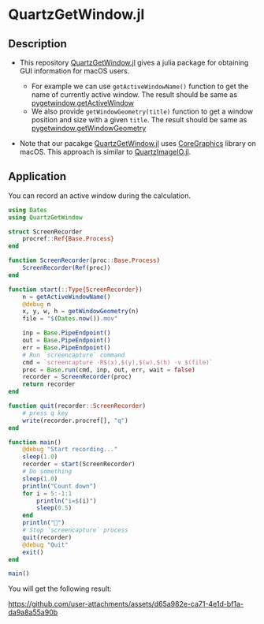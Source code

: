 # QuartzGetWindow.jl

## Description

- This repository [QuartzGetWindow.jl](https://github.com/atelierarith/QuartzGetWindow.jl) gives a julia package for obtaining GUI information for macOS users.
	- For example we can use `getActiveWindowName()` function to get the name of currently active window. The result should be same as [pygetwindow.getActiveWindow](https://github.com/asweigart/PyGetWindow/blob/c5f3070324609e682d082ed53122a36002a3e293/src/pygetwindow/_pygetwindow_macos.py#L14-L22)
	- We also provide `getWindowGeometry(title)` function to get a window position and size with a given `title`. The result should be same as [pygetwindow.getWindowGeometry](https://github.com/asweigart/PyGetWindow/blob/c5f3070324609e682d082ed53122a36002a3e293/src/pygetwindow/_pygetwindow_macos.py#L44-L50)

- Note that our pacakge [QuartzGetWindow.jl](https://github.com/atelierarith/QuartzGetWindow.jl) uses [CoreGraphics](https://developer.apple.com/documentation/coregraphics) library on macOS. This approach is similar to [QuartzImageIO.jl](https://github.com/JuliaIO/QuartzImageIO.jl).

## Application

You can record an active window during the calculation.

```julia
using Dates
using QuartzGetWindow

struct ScreenRecorder
    procref::Ref{Base.Process}
end

function ScreenRecorder(proc::Base.Process)
    ScreenRecorder(Ref(proc))
end

function start(::Type{ScreenRecorder})
    n = getActiveWindowName()
    @debug n
    x, y, w, h = getWindowGeometry(n)
    file = "$(Dates.now()).mov"

    inp = Base.PipeEndpoint()
    out = Base.PipeEndpoint()
    err = Base.PipeEndpoint()
    # Run `screencapture` command
    cmd = `screencapture -R$(x),$(y),$(w),$(h) -v $(file)`
    proc = Base.run(cmd, inp, out, err, wait = false)
    recorder = ScreenRecorder(proc)
    return recorder
end

function quit(recorder::ScreenRecorder)
    # press q key
    write(recorder.procref[], "q")
end

function main()
    @debug "Start recording..."
    sleep(1.0)
    recorder = start(ScreenRecorder)
    # Do something
    sleep(1.0)
    println("Count down")
    for i = 5:-1:1
        println("i=$(i)")
        sleep(0.5)
    end
    println("🚀")
    # Stop `screencapture` process
    quit(recorder)
    @debug "Quit"
    exit()
end

main()
```

You will get the following result:

https://github.com/user-attachments/assets/d65a982e-ca71-4e1d-bf1a-da9a8a55a90b



